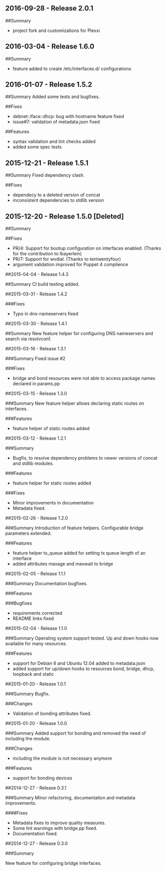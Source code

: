 ## 2016-09-28 - Release 2.0.1

##Summary
- project fork and customizations for Plexxi

## 2016-03-04 - Release 1.6.0

##Summary
- feature added to create /etc/interfaces.d/ configurations

## 2016-01-07 - Release 1.5.2

##Summary
Added some tests and bugfixes.

##Fixes
- debnet::iface::dhcp: bug with hostname feature fixed
- issue#7: validation of metadata.json fixed

##Features
- syntax validation and lint checks added
- added some spec tests

## 2015-12-21 - Release 1.5.1

##Summary
Fixed dependency clash.

##Fixes
- dependecy to a deleted version of concat
- inconsistent dependencies to stdlib version

## 2015-12-20 - Release 1.5.0 [Deleted]

##Summary

##Fixes
- PR/4: Support for bootup configuration on interfaces enabled. (Thanks for the contribution to lbayerlein)
- PR/7: Support for wvdial. (Thanks to tentwentyfour)
- argument validation improved for Puppet 4 complience

##2015-04-04 - Release 1.4.3

##Summary
CI build testing added.

##2015-03-31 - Release 1.4.2

###Fixes
- Typo in dns-nameservers fixed

##2015-03-30 - Release 1.4.1

##Summary
New feature helper for configuring DNS nameservers and search via resolvconf.

##2015-03-16 - Release 1.3.1

###Summary
Fixed issue #2

###Fixes
- bridge and bond resources were not able to access package names declared in
params.pp

##2015-03-15 - Release 1.3.0

###Summary
New feature helper allows declaring static routes on interfaces.

###Features
- feature helper of static routes added

##2015-03-12 - Release 1.2.1

###Summary
- Bugfix, to resolve dependency problems to newer versions of concat and stdlib
modules.

###Features
- feature helper for static routes added

###Fixes
- Minor improvements in documentation
- Metadata fixed.

##2015-02-26 - Release 1.2.0

###Summary
Introduction of feature helpers. Configurable bridge parameters extended.

###Features
- feature helper tx_queue added for setting tx queue length of an interface
- added attributes maxage and maxwait to bridge

##2015-02-05 - Release 1.1.1

###Summary
Documentation bugfixes.

###Features

###Bugfixes
- requirements corrected
- README links fixed

##2015-02-04 - Release 1.1.0

###Summary
Operating system support tested. Up and down hooks now available for many resources.

###Features
- support for Debian 6 and Ubuntu 12.04 added to metadata.json
- added support for up/down hooks to resources bond, bridge, dhcp, loopback and static

##2015-01-20 - Release 1.0.1

###Summary
Bugfix.

###Changes
- Validation of bonding attributes fixed.

##2015-01-20 - Release 1.0.0

###Summary
Added support for bonding and removed the need of including the module.

###Changes
- including the module is not necessary anymore

###Features
- support for bonding devices

##2014-12-27 - Release 0.3.1

###Summary
Minor refactoring, documentation and metadata improvements.

####Fixes
- Metadata fixes to improve quality measures.
- Some lint warnings with bridge.pp fixed.
- Documentation fixed.

##2014-12-27 - Release 0.3.0

###Summary

New feature for configuring bridge interfaces.
